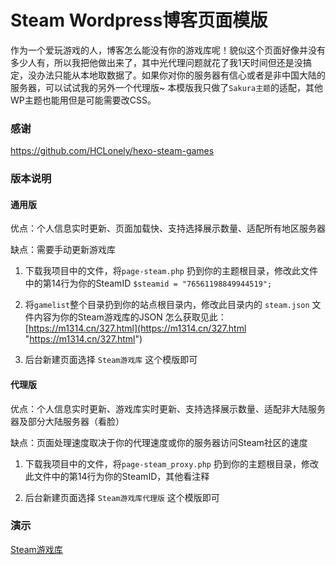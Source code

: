 # Steam Wordpress博客页面模版
作为一个爱玩游戏的人，博客怎么能没有你的游戏库呢！貌似这个页面好像并没有多少人有，所以我把他做出来了，其中光代理问题就花了我1天时间但还是没搞定，没办法只能从本地取数据了。如果你对你的服务器有信心或者是非中国大陆的服务器，可以试试我的另外一个代理版~
本模版我只做了`Sakura主题`的适配，其他WP主题也能用但是可能需要改CSS。

### 感谢
https://github.com/HCLonely/hexo-steam-games

### 版本说明
#### 通用版
优点：个人信息实时更新、页面加载快、支持选择展示数量、适配所有地区服务器

缺点：需要手动更新游戏库

1. 下载我项目中的文件，将`page-steam.php` 扔到你的主题根目录，修改此文件中的第14行为你的SteamID
	`$steamid = "76561198849944519";`

2. 将`gamelist`整个目录扔到你的站点根目录内，修改此目录内的 `steam.json` 文件内容为你的Steam游戏库的JSON
	怎么获取见此：[https://m1314.cn/327.html](https://m1314.cn/327.html "https://m1314.cn/327.html")

3. 后台新建页面选择 `Steam游戏库` 这个模版即可

#### 代理版
优点：个人信息实时更新、游戏库实时更新、支持选择展示数量、适配非大陆服务器及部分大陆服务器（看脸）

缺点：页面处理速度取决于你的代理速度或你的服务器访问Steam社区的速度

1. 下载我项目中的文件，将`page-steam_proxy.php` 扔到你的主题根目录，修改此文件中的第14行为你的SteamID，其他看注释

2. 后台新建页面选择 `Steam游戏库代理版` 这个模版即可

### 演示
[Steam游戏库](https://m1314.cn/game/ "Steam游戏库")
